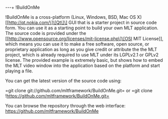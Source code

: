 ---+ !BuildOnMe

!BuildOnMe is a cross-platform (Linux, Windows, BSD, Mac OS X)
\[\[http://qt.nokia.com/\]\[Qt\]\] GUI that is a starter project in
source code form. You can use it as a starting point to build your own
MLT application. The source code is provided under the
\[\[http://www.opensource.org/licenses/mit-license.php\]\[OSI MIT
License\]\], which means you can use it to make a free software, open
source, or proprietary application as long as you give credit or
attribute the the MLT project, which is already required to use MLT
under its LGPLv2.1 or GPLv2 license. The provided example is extremely
basic, but shows how to embed the MLT video window into the application
based on the platform and start playing a file.

You can get the latest version of the source code using:

=git clone git://github.com/mltframework/BuildOnMe.git= or =git clone
!https://github.com/mltframework/BuildOnMe.git=

You can browse the repository through the web interface:
https://github.com/mltframework/BuildOnMe
